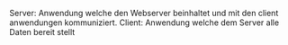 Server: Anwendung welche den Webserver beinhaltet und mit den client anwendungen kommuniziert.
Client: Anwendung welche dem Server alle Daten bereit stellt
